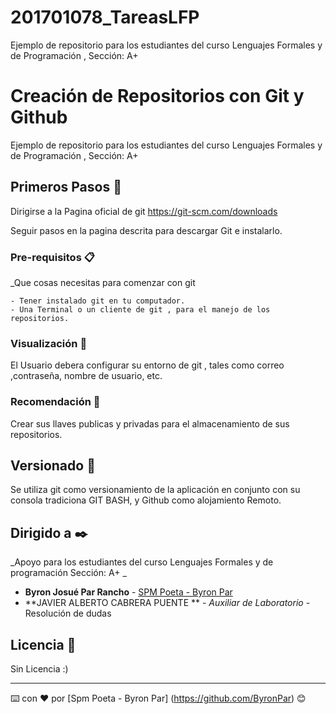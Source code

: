 # 201701078_TareasLFP
Ejemplo de repositorio para los estudiantes del curso Lenguajes Formales y de Programación , Sección: A+

# Creación de Repositorios con Git y Github

Ejemplo de repositorio para los estudiantes del curso Lenguajes Formales y de Programación , Sección: A+

## Primeros Pasos 🚀

Dirigirse a la Pagina oficial de git https://git-scm.com/downloads

Seguir pasos en la pagina descrita para descargar Git e instalarlo.


### Pre-requisitos 📋

_Que cosas necesitas para comenzar con git

```
- Tener instalado git en tu computador.
- Una Terminal o un cliente de git , para el manejo de los repositorios.
```

### Visualización 🔧

El Usuario debera configurar su entorno de git , tales como correo ,contraseña, nombre de usuario, etc.

### Recomendación 📌

Crear sus llaves publicas y privadas para el almacenamiento de sus repositorios.


## Versionado 📌

Se utiliza git como versionamiento de la aplicación en conjunto con su consola tradiciona GIT BASH, y Github como alojamiento Remoto.

## Dirigido a ✒️

_Apoyo para los estudiantes del curso Lenguajes Formales y de programación Sección: A+ _

* **Byron Josué Par Rancho**  - [SPM Poeta - Byron Par](https://github.com/ByronPar)
* **JAVIER ALBERTO CABRERA PUENTE ** - *Auxiliar de Laboratorio* - Resolución de dudas

## Licencia 📄

Sin Licencia :)




---
⌨️ con ❤️ por [Spm Poeta - Byron Par] (https://github.com/ByronPar) 😊
